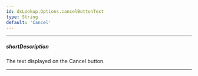 ```yaml
---
id: dxLookup.Options.cancelButtonText
type: String
default: 'Cancel'
---
```

---
##### shortDescription
The text displayed on the Cancel button.

---
